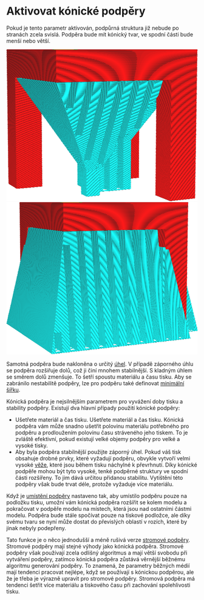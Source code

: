 Aktivovat kónické podpěry
====
Pokud je tento parametr aktivován, podpůrná struktura již nebude po stranách zcela svislá. Podpěra bude mít kónický tvar, ve spodní části bude menší nebo větší.

![Podpěra se směrem dolů zmenšuje](../../../articles/images/support_conical_enabled.png)
![Podpěra se směrem dolů zvětšuje](../../../articles/images/support_conical_angle_neg10.png)

Samotná podpěra bude nakloněna o určitý [úhel](support_conical_angle.md). V případě záporného úhlu se podpěra rozšiřuje dolů, což ji činí mnohem stabilnější. S kladným úhlem se směrem dolů zmenšuje. To šetří spoustu materiálu a času tisku. Aby se zabránilo nestabilitě podpěry, lze pro podpěru také definovat [minimální šířku](support_conical_min_width.md).

Kónická podpěra je nejsilnějším parametrem pro vyvážení doby tisku a stability podpěry. Existují dva hlavní případy použití kónické podpěry:
* Ušetřete materiál a čas tisku. Ušetřete materiál a čas tisku. Kónická podpěra vám může snadno ušetřit polovinu materiálu potřebného pro podpěru a prodloužením polovinu času stráveného jeho tiskem. To je zvláště efektivní, pokud existují velké objemy podpěry pro velké a vysoké tisky.
* Aby byla podpěra stabilnější použijte záporný úhel. Pokud váš tisk obsahuje drobné prvky, které vyžadují podpěru, obvykle vytvoří velmi vysoké [věže](../support/support_use_towers.md), které jsou během tisku náchylné k převrhnutí. Díky kónické podpěře mohou být tyto vysoké, tenké podpěrné struktury ve spodní části rozšířeny. To jim dává určitou přidanou stabilitu. Vytištění této podpěry však bude trvat déle, protože vyžaduje více materiálu.

Když je [umístění podpěry](../support/support_type.md) nastaveno tak, aby umístilo podpěru pouze na podložku tisku, umožní vám kónická podpěra rozšířit se kolem modelu a pokračovat v podpěře modelu na místech, která jsou nad ostatními částmi modelu. Podpěra bude stále spočívat pouze na tiskové podložce, ale díky svému tvaru se nyní může dostat do převislých oblastí v rozích, které by jinak nebyly podepřeny.

Tato funkce je o něco jednodušší a méně rušivá verze <!--if cura_version >= 4.7-->[stromové podpěry](../../../articles/support/support_structure.md)<!--endif--><!--if cura_version < 4.7:[stromové podpěry](../experimental/support_tree_enable.md)-->. Stromové podpěry mají stejné výhody jako kónická podpěra. Stromové podpěry však používají zcela odlišný algoritmus a mají větší svobodu při vytváření podpěry, zatímco kónická podpěra zůstává věrnější běžnému algoritmu generování podpěry. To znamená, že parametry běžných médií mají tendenci pracovat nejlépe, když se používají s kónickou podpěrou, ale že je třeba je výrazně upravit pro stromové podpěry. Stromová podpěra má tendenci šetřit více materiálu a tiskového času při zachování spolehlivosti tisku.
